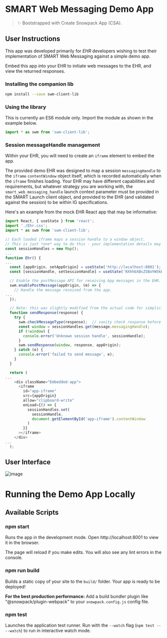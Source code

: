 # SMART Web Messaging Demo App

> ✨ Bootstrapped with Create Snowpack App (CSA).

## User Instructions

This app was developed primarily for *EHR* developers wishing to test their implementation of SMART Web Messaging against a simple demo app.

Embed this app into your EHR to initiate web messages to the EHR, and view the returned responses.

### Installing the companion lib
```bash
npm install --save swm-client-lib
```

### Using the library

This is currently an ES6 module only.  Import the module as shown in the example below.

```js
import * as swm from 'swm-client-lib';
```

### Session messageHandle management
Within your EHR, you will need to create an `iframe` element to embed the app.

The provided demo EHR was designed to map a session `messagingHandle` to the `iframe` `contentWindow` object itself, which is recorded automatically when the `iframe` finishes loading.  Your EHR may have different capabilities and requirements, but whatever strategy you are working with, the `smart_web_messaging_handle` launch context parameter must be provided in the SMART Launch client object, and provided to the EHR (and validated against the session) to be within IG specifications.

Here's an example from the mock EHR React app that may be informative:
```js
import React, { useState } from 'react';
import './Ehr.css';
import * as swm from 'swm-client-lib';

// Each loaded iframe maps a session handle to a window object.
// This is just *one* way to do this - your implementation details may vary.
const sessionHandles = new Map();
...
function Ehr() {
...
  const [appOrigin, setAppOrigin] = useState('http://localhost:8001');
  const [sessionHandle, setSessionHandle] = useState('RXhhbXBsZSBoYW5kbGUK');

  // Enable the postMessage API for receiving App messages in the EHR.
  swm.enablePostMessage(appOrigin, (m) => {
    // Handle the message received from the app.
...
  });

  // Note: this was slightly modified from the actual code for simplicity.
  function sendResponse(response) {
    try {
      swm.checkMessageType(response);  // sanity check response before sending it
      const window = sessionHandles.get(message.messagingHandle);
      if (!window) {
        console.error('Unknown session handle', sessionHandle);
      }
      swm.sendResponse(window, response, appOrigin);
    } catch (e) {
      console.error('failed to send message', e);
    }
  }

  return (
...
    <div className="Embedded-app">
      <iframe
        id="app-iframe"
        src={appOrigin}
        allow="clipboard-write"
        onLoad={() => {
          sessionHandles.set(
            sessionHandle, 
            document.getElementById('app-iframe').contentWindow
          )
        }}
      ></iframe>
    </div>
...
  );
```

## User Interface
![image](https://user-images.githubusercontent.com/4342684/118530733-98708900-b70a-11eb-920c-60b8609a1592.png)


# Running the Demo App Locally

## Available Scripts

### npm start

Runs the app in the development mode.
Open http://localhost:8001 to view it in the browser.

The page will reload if you make edits.
You will also see any lint errors in the console.

### npm run build

Builds a static copy of your site to the `build/` folder.
Your app is ready to be deployed!

**For the best production performance:** Add a build bundler plugin like "@snowpack/plugin-webpack" to your `snowpack.config.js` config file.

### npm test

Launches the application test runner.
Run with the `--watch` flag (`npm test -- --watch`) to run in interactive watch mode.

